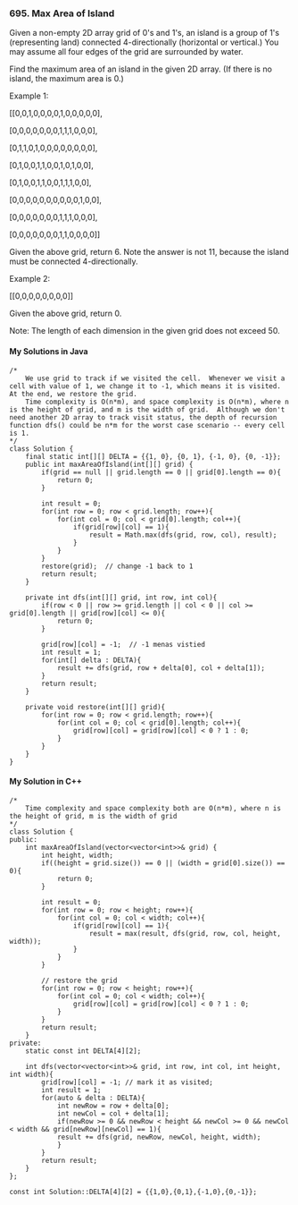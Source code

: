 ### 695. Max Area of Island

Given a non-empty 2D array grid of 0's and 1's, an island is a group of 1's (representing land) connected 4-directionally (horizontal or vertical.) You may assume all four edges of the grid are surrounded by water.

Find the maximum area of an island in the given 2D array. (If there is no island, the maximum area is 0.)

Example 1:

[[0,0,1,0,0,0,0,1,0,0,0,0,0],

 [0,0,0,0,0,0,0,1,1,1,0,0,0],

 [0,1,1,0,1,0,0,0,0,0,0,0,0],
 
 [0,1,0,0,1,1,0,0,1,0,1,0,0],
 
 [0,1,0,0,1,1,0,0,1,1,1,0,0],
 
 [0,0,0,0,0,0,0,0,0,0,1,0,0],
 
 [0,0,0,0,0,0,0,1,1,1,0,0,0],
 
 [0,0,0,0,0,0,0,1,1,0,0,0,0]]

Given the above grid, return 6. Note the answer is not 11, because the island must be connected 4-directionally.

Example 2:

[[0,0,0,0,0,0,0,0]]

Given the above grid, return 0.

Note: The length of each dimension in the given grid does not exceed 50.



#### My Solutions in Java
```
/*
    We use grid to track if we visited the cell.  Whenever we visit a cell with value of 1, we change it to -1, which means it is visited.  At the end, we restore the grid.
    Time complexity is O(n*m), and space complexity is O(n*m), where n is the height of grid, and m is the width of grid.  Although we don't need another 2D array to track visit status, the depth of recursion function dfs() could be n*m for the worst case scenario -- every cell is 1.
*/
class Solution {
    final static int[][] DELTA = {{1, 0}, {0, 1}, {-1, 0}, {0, -1}};
    public int maxAreaOfIsland(int[][] grid) {
        if(grid == null || grid.length == 0 || grid[0].length == 0){
            return 0;
        }
        
        int result = 0;
        for(int row = 0; row < grid.length; row++){
            for(int col = 0; col < grid[0].length; col++){
                if(grid[row][col] == 1){
                    result = Math.max(dfs(grid, row, col), result);
                }
            }
        }
        restore(grid);  // change -1 back to 1
        return result;
    }
    
    private int dfs(int[][] grid, int row, int col){
        if(row < 0 || row >= grid.length || col < 0 || col >= grid[0].length || grid[row][col] <= 0){
            return 0;
        }
        
        grid[row][col] = -1;  // -1 menas vistied
        int result = 1;
        for(int[] delta : DELTA){
            result += dfs(grid, row + delta[0], col + delta[1]);
        }
        return result;
    }
    
    private void restore(int[][] grid){
        for(int row = 0; row < grid.length; row++){
            for(int col = 0; col < grid[0].length; col++){
                grid[row][col] = grid[row][col] < 0 ? 1 : 0;
            }
        }
    }
}
```


#### My Solution in C++
```
/*
    Time complexity and space complexity both are O(n*m), where n is the height of grid, m is the width of grid
*/
class Solution {
public:
    int maxAreaOfIsland(vector<vector<int>>& grid) {
        int height, width;
        if((height = grid.size()) == 0 || (width = grid[0].size()) == 0){
            return 0;
        }
        
        int result = 0;
        for(int row = 0; row < height; row++){
            for(int col = 0; col < width; col++){
                if(grid[row][col] == 1){
                    result = max(result, dfs(grid, row, col, height, width));
                }
            }
        }
        
        // restore the grid
        for(int row = 0; row < height; row++){
            for(int col = 0; col < width; col++){
                grid[row][col] = grid[row][col] < 0 ? 1 : 0;
            }
        }
        return result;
    }
private:
    static const int DELTA[4][2];
    
    int dfs(vector<vector<int>>& grid, int row, int col, int height, int width){
        grid[row][col] = -1; // mark it as visited;
        int result = 1;
        for(auto & delta : DELTA){
            int newRow = row + delta[0];
            int newCol = col + delta[1];
            if(newRow >= 0 && newRow < height && newCol >= 0 && newCol < width && grid[newRow][newCol] == 1){
            result += dfs(grid, newRow, newCol, height, width);               
            }
        }
        return result;
    }
};

const int Solution::DELTA[4][2] = {{1,0},{0,1},{-1,0},{0,-1}};
```
